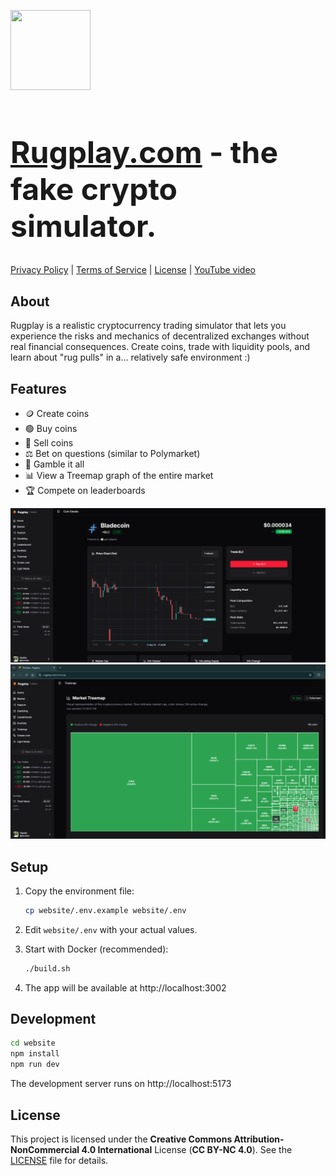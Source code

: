 <img style="width: 128px; height: 128px" src="website/static/favicon.svg" /><h1 style="font-size: 48px"><a href="https://rugplay.com">Rugplay.com</a> - the fake crypto simulator.</h1>

[Privacy Policy](https://rugplay.com/legal/privacy) | [Terms of Service](https://rugplay.com/legal/terms) | [License](LICENSE) | [YouTube video](https://rugplay.com)

## About

Rugplay is a realistic cryptocurrency trading simulator that lets you experience the risks and mechanics of decentralized exchanges without real financial consequences. Create coins, trade with liquidity pools, and learn about "rug pulls" in a... relatively safe environment :)

## Features
- 🪙 Create coins
- 🟢 Buy coins
- 🔴 Sell coins
- ⚖️ Bet on questions (similar to Polymarket)
- 🎲 Gamble it all
- 📊 View a Treemap graph of the entire market
- 🏆 Compete on leaderboards

![Preview 2](github_assets/preview2.png)
![Preview](github_assets/preview.png)

## Setup

1. Copy the environment file:

    ```bash
    cp website/.env.example website/.env
    ```

2. Edit `website/.env` with your actual values.

3. Start with Docker (recommended):

    ```bash
    ./build.sh
    ```

4. The app will be available at http://localhost:3002

## Development

```bash
cd website
npm install
npm run dev
```

The development server runs on http://localhost:5173

## License

This project is licensed under the **Creative Commons Attribution-NonCommercial 4.0 International** License (**CC BY-NC 4.0**). See the [LICENSE](LICENSE) file for details.